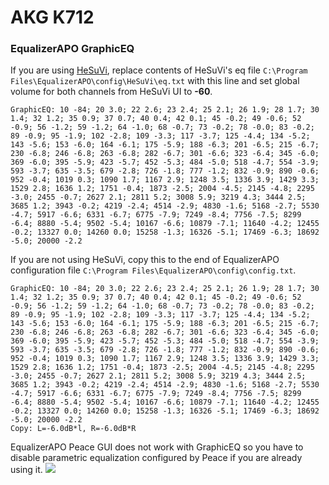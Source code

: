 # AKG K712
### EqualizerAPO GraphicEQ
If you are using [HeSuVi](https://sourceforge.net/projects/hesuvi/), replace contents of HeSuVi's eq file `C:\Program Files\EqualizerAPO\config\HeSuVi\eq.txt` with this line and set global volume for both channels from HeSuVi UI to **-60**.
```
GraphicEQ: 10 -84; 20 3.0; 22 2.6; 23 2.4; 25 2.1; 26 1.9; 28 1.7; 30 1.4; 32 1.2; 35 0.9; 37 0.7; 40 0.4; 42 0.1; 45 -0.2; 49 -0.6; 52 -0.9; 56 -1.2; 59 -1.2; 64 -1.0; 68 -0.7; 73 -0.2; 78 -0.0; 83 -0.2; 89 -0.9; 95 -1.9; 102 -2.8; 109 -3.3; 117 -3.7; 125 -4.4; 134 -5.2; 143 -5.6; 153 -6.0; 164 -6.1; 175 -5.9; 188 -6.3; 201 -6.5; 215 -6.7; 230 -6.8; 246 -6.8; 263 -6.8; 282 -6.7; 301 -6.6; 323 -6.4; 345 -6.0; 369 -6.0; 395 -5.9; 423 -5.7; 452 -5.3; 484 -5.0; 518 -4.7; 554 -3.9; 593 -3.7; 635 -3.5; 679 -2.8; 726 -1.8; 777 -1.2; 832 -0.9; 890 -0.6; 952 -0.4; 1019 0.3; 1090 1.7; 1167 2.9; 1248 3.5; 1336 3.9; 1429 3.3; 1529 2.8; 1636 1.2; 1751 -0.4; 1873 -2.5; 2004 -4.5; 2145 -4.8; 2295 -3.0; 2455 -0.7; 2627 2.1; 2811 5.2; 3008 5.9; 3219 4.3; 3444 2.5; 3685 1.2; 3943 -0.2; 4219 -2.4; 4514 -2.9; 4830 -1.6; 5168 -2.7; 5530 -4.7; 5917 -6.6; 6331 -6.7; 6775 -7.9; 7249 -8.4; 7756 -7.5; 8299 -6.4; 8880 -5.4; 9502 -5.4; 10167 -6.6; 10879 -7.1; 11640 -4.2; 12455 -0.2; 13327 0.0; 14260 0.0; 15258 -1.3; 16326 -5.1; 17469 -6.3; 18692 -5.0; 20000 -2.2
```
If you are not using HeSuVi, copy this to the end of EqualizerAPO configuration file `C:\Program Files\EqualizerAPO\config\config.txt`.
```
GraphicEQ: 10 -84; 20 3.0; 22 2.6; 23 2.4; 25 2.1; 26 1.9; 28 1.7; 30 1.4; 32 1.2; 35 0.9; 37 0.7; 40 0.4; 42 0.1; 45 -0.2; 49 -0.6; 52 -0.9; 56 -1.2; 59 -1.2; 64 -1.0; 68 -0.7; 73 -0.2; 78 -0.0; 83 -0.2; 89 -0.9; 95 -1.9; 102 -2.8; 109 -3.3; 117 -3.7; 125 -4.4; 134 -5.2; 143 -5.6; 153 -6.0; 164 -6.1; 175 -5.9; 188 -6.3; 201 -6.5; 215 -6.7; 230 -6.8; 246 -6.8; 263 -6.8; 282 -6.7; 301 -6.6; 323 -6.4; 345 -6.0; 369 -6.0; 395 -5.9; 423 -5.7; 452 -5.3; 484 -5.0; 518 -4.7; 554 -3.9; 593 -3.7; 635 -3.5; 679 -2.8; 726 -1.8; 777 -1.2; 832 -0.9; 890 -0.6; 952 -0.4; 1019 0.3; 1090 1.7; 1167 2.9; 1248 3.5; 1336 3.9; 1429 3.3; 1529 2.8; 1636 1.2; 1751 -0.4; 1873 -2.5; 2004 -4.5; 2145 -4.8; 2295 -3.0; 2455 -0.7; 2627 2.1; 2811 5.2; 3008 5.9; 3219 4.3; 3444 2.5; 3685 1.2; 3943 -0.2; 4219 -2.4; 4514 -2.9; 4830 -1.6; 5168 -2.7; 5530 -4.7; 5917 -6.6; 6331 -6.7; 6775 -7.9; 7249 -8.4; 7756 -7.5; 8299 -6.4; 8880 -5.4; 9502 -5.4; 10167 -6.6; 10879 -7.1; 11640 -4.2; 12455 -0.2; 13327 0.0; 14260 0.0; 15258 -1.3; 16326 -5.1; 17469 -6.3; 18692 -5.0; 20000 -2.2
Copy: L=-6.0dB*l, R=-6.0dB*R
```
EqualizerAPO Peace GUI does not work with GraphicEQ so you have to disable parametric equalization configured by Peace if you are already using it.
![](https://raw.githubusercontent.com/jaakkopasanen/AutoEq/master/results/Sonoma%20Model%20One/headphoncecom/onear/AKG%20K712/AKG%20K712.png)
